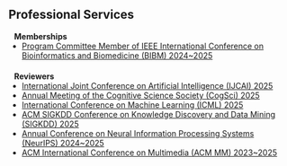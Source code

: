 ## Professional Services

<h4 style="margin:0 10px 0;">Memberships</h4>

<ul style="margin:0 0 20px;">
  <li><a href="https://ieeebibm.org/"><autocolor>Program Committee Member of IEEE International Conference on Bioinformatics and Biomedicine (BIBM) 2024~2025</autocolor></a></li>
</ul>

<h4 style="margin:0 10px 0;">Reviewers</h4>

<ul style="margin:0 0 5px;">
  <li><a href="https://www.ijcai.org"><autocolor>International Joint Conference on Artificial Intelligence (IJCAI) 2025</autocolor></a></li>
  <li><a href="https://cognitivesciencesociety.org/cogsci-2025/"><autocolor>Annual Meeting of the Cognitive Science Society (CogSci) 2025</autocolor></a></li>
  <li><a href="https://icml.cc/Conferences/2025"><autocolor>International Conference on Machine Learning (ICML) 2025</autocolor></a></li>
  <li><a href="https://kdd2025.kdd.org/"><autocolor>ACM SIGKDD Conference on Knowledge Discovery and Data Mining (SIGKDD) 2025</autocolor></a></li>
  <li><a href="https://neurips.cc/"><autocolor>Annual Conference on Neural Information Processing Systems (NeurIPS) 2024~2025</autocolor></a></li>
  <li><a href="https://acmmm.org"><autocolor>ACM International Conference on Multimedia (ACM MM) 2023~2025</autocolor></a></li>
</ul>
